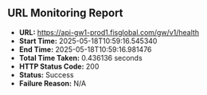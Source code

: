 ## URL Monitoring Report

- **URL:** https://api-gw1-prod1.fisglobal.com/gw/v1/health
- **Start Time:** 2025-05-18T10:59:16.545340
- **End Time:** 2025-05-18T10:59:16.981476
- **Total Time Taken:** 0.436136 seconds
- **HTTP Status Code:** 200
- **Status:** Success
- **Failure Reason:** N/A
